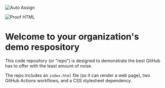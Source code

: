 ![Auto Assign](https://github.com/Redbeard-Pirate-Studio/demo-repository/actions/workflows/auto-assign.yml/badge.svg)

![Proof HTML](https://github.com/Redbeard-Pirate-Studio/demo-repository/actions/workflows/proof-html.yml/badge.svg)

# Welcome to your organization's demo respository
This code repository (or "repo") is designed to demonstrate the best GitHub has to offer with the least amount of noise.

The repo includes an `index.html` file (so it can render a web page), two GitHub Actions workflows, and a CSS stylesheet dependency.
